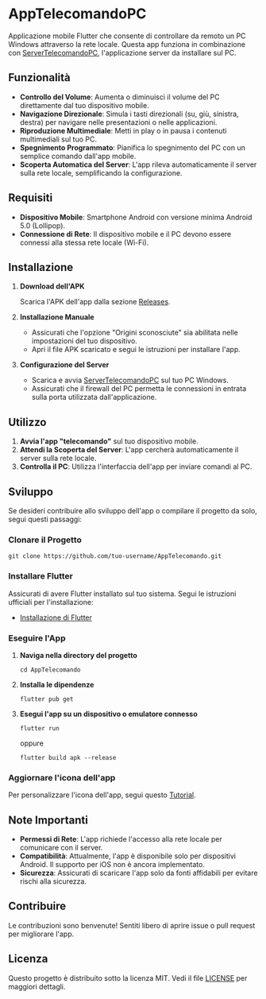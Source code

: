 # AppTelecomandoPC

Applicazione mobile Flutter che consente di controllare da remoto un PC Windows attraverso la rete locale. Questa app funziona in combinazione con [ServerTelecomandoPC](https://github.com/riccardo-florio/PCPC), l'applicazione server da installare sul PC.

## Funzionalità

- **Controllo del Volume**: Aumenta o diminuisci il volume del PC direttamente dal tuo dispositivo mobile.
- **Navigazione Direzionale**: Simula i tasti direzionali (su, giù, sinistra, destra) per navigare nelle presentazioni o nelle applicazioni.
- **Riproduzione Multimediale**: Metti in play o in pausa i contenuti multimediali sul tuo PC.
- **Spegnimento Programmato**: Pianifica lo spegnimento del PC con un semplice comando dall'app mobile.
- **Scoperta Automatica del Server**: L'app rileva automaticamente il server sulla rete locale, semplificando la configurazione.

## Requisiti

- **Dispositivo Mobile**: Smartphone Android con versione minima Android 5.0 (Lollipop).
- **Connessione di Rete**: Il dispositivo mobile e il PC devono essere connessi alla stessa rete locale (Wi-Fi).

## Installazione

1. **Download dell'APK**

   Scarica l'APK dell'app dalla sezione [Releases](https://github.com/riccardo-florio/AppTelecomandoPC/releases).

2. **Installazione Manuale**

   - Assicurati che l'opzione "Origini sconosciute" sia abilitata nelle impostazioni del tuo dispositivo.
   - Apri il file APK scaricato e segui le istruzioni per installare l'app.

3. **Configurazione del Server**

   - Scarica e avvia [ServerTelecomandoPC](https://github.com/riccardo-florio/ServerTelecomandoPC/releases) sul tuo PC Windows.
   - Assicurati che il firewall del PC permetta le connessioni in entrata sulla porta utilizzata dall'applicazione.

## Utilizzo

1. **Avvia l'app "telecomando"** sul tuo dispositivo mobile.
2. **Attendi la Scoperta del Server**: L'app cercherà automaticamente il server sulla rete locale.
3. **Controlla il PC**: Utilizza l'interfaccia dell'app per inviare comandi al PC.

## Sviluppo

Se desideri contribuire allo sviluppo dell'app o compilare il progetto da solo, segui questi passaggi:

### Clonare il Progetto

```shell
git clone https://github.com/tuo-username/AppTelecomando.git
```

### Installare Flutter

Assicurati di avere Flutter installato sul tuo sistema. Segui le istruzioni ufficiali per l'installazione:

- [Installazione di Flutter](https://docs.flutter.dev/get-started/install)

### Eseguire l'App

1. **Naviga nella directory del progetto**

   ```shell
   cd AppTelecomando
   ```

2. **Installa le dipendenze**

   ```shell
   flutter pub get
   ```

3. **Esegui l'app su un dispositivo o emulatore connesso**

   ```shell
   flutter run
   ```

    oppure

    ```shell
    flutter build apk --release
    ```

### Aggiornare l'icona dell'app

Per personalizzare l'icona dell'app, segui questo [Tutorial](https://www.youtube.com/watch?v=oRBWPm7nCV0).

## Note Importanti

- **Permessi di Rete**: L'app richiede l'accesso alla rete locale per comunicare con il server.
- **Compatibilità**: Attualmente, l'app è disponibile solo per dispositivi Android. Il supporto per iOS non è ancora implementato.
- **Sicurezza**: Assicurati di scaricare l'app solo da fonti affidabili per evitare rischi alla sicurezza.

## Contribuire

Le contribuzioni sono benvenute! Sentiti libero di aprire issue o pull request per migliorare l'app.

## Licenza

Questo progetto è distribuito sotto la licenza MIT. Vedi il file [LICENSE](LICENSE) per maggiori dettagli.
